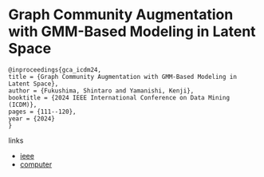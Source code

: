 # Graph Community Augmentation with GMM-Based Modeling in Latent Space

```
@inproceedings{gca_icdm24,
title = {Graph Community Augmentation with GMM-Based Modeling in Latent Space},
author = {Fukushima, Shintaro and Yamanishi, Kenji},
booktitle = {2024 IEEE International Conference on Data Mining (ICDM)},
pages = {111--120},
year = {2024}
}
```

links
- [ieee](https://doi.org/10.1109/ICDM59182.2024.00018)
- [computer](https://doi.ieeecomputersociety.org/10.1109/ICDM59182.2024.00018)
